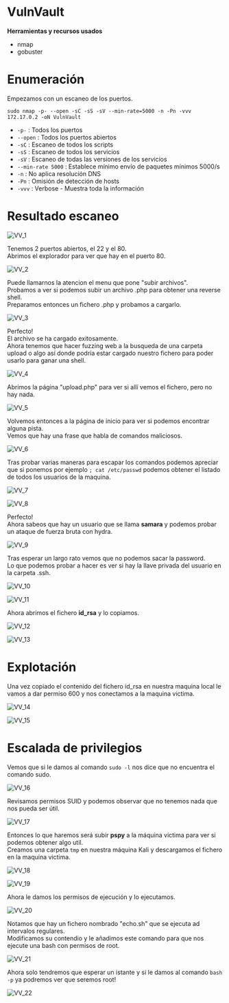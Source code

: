 # VulnVault
**Herramientas y recursos usados**  
- nmap 
- gobuster  


# Enumeración

Empezamos con un escaneo de los puertos.

`sudo nmap -p- --open -sC -sS -sV --min-rate=5000 -n -Pn -vvv 172.17.0.2 -oN VulnVault`  

- `-p-` : Todos los puertos
- `--open` : Todos los puertos abiertos
- `-sC` : Escaneo de todos los scripts
- `-sS` : Escaneo de todos los servicios
- `-sV` : Escaneo de todas las versiones de los servicios
- `--min-rate 5000` : Establece mínimo envío de paquetes mínimos 5000/s
- `-n` : No aplica resolución DNS
- `-Pn` : Omisión de detección de hosts
- `-vvv` : Verbose - Muestra toda la información

# Resultado escaneo  
![VV_1](https://github.com/giustiand/DockerLabs-Writeups/blob/main/F%C3%A1cil/images/vulnvault/VV_1.jpg)  

Tenemos 2 puertos abiertos, el 22 y el 80.   
Abrimos el explorador para ver que hay en el puerto 80. 

![VV_2](https://github.com/giustiand/DockerLabs-Writeups/blob/main/F%C3%A1cil/images/vulnvault/VV_2.jpg)  

Puede llamarnos la atencion el menu que pone "subir archivos".   
Probamos a ver si podemos subir un archivo .php para obtener una reverse shell.   
Preparamos entonces un fichero .php y probamos a cargarlo.  

![VV_3](https://github.com/giustiand/DockerLabs-Writeups/blob/main/F%C3%A1cil/images/vulnvault/VV_3.jpg)   

Perfecto!  
El archivo se ha cargado exitosamente.   
Ahora tenemos que hacer fuzzing web a la busqueda de una carpeta upload o algo así donde podría estar cargado nuestro fichero para poder usarlo para ganar una shell.   

![VV_4](https://github.com/giustiand/DockerLabs-Writeups/blob/main/F%C3%A1cil/images/vulnvault/VV_4.jpg)     

Abrimos la página "upload.php" para ver si allí vemos el fichero, pero no hay nada.   

![VV_5](https://github.com/giustiand/DockerLabs-Writeups/blob/main/F%C3%A1cil/images/vulnvault/VV_5.jpg)    

Volvemos entonces a la página de inicio para ver si podemos encontrar alguna pista.  
Vemos que hay una frase que habla de comandos maliciosos.  

![VV_6](https://github.com/giustiand/DockerLabs-Writeups/blob/main/F%C3%A1cil/images/vulnvault/VV_6.jpg)     

Tras probar varias maneras para escapar los comandos podemos apreciar que si ponemos por ejemplo `; cat /etc/passwd` podemos obtener el listado de todos los usuarios de la maquina.  

![VV_7](https://github.com/giustiand/DockerLabs-Writeups/blob/main/F%C3%A1cil/images/vulnvault/VV_7.jpg)    

![VV_8](https://github.com/giustiand/DockerLabs-Writeups/blob/main/F%C3%A1cil/images/vulnvault/VV_8.jpg)   

Perfecto!  
Ahora sabeos que hay un usuario que se llama **samara** y podemos probar un ataque de fuerza bruta con hydra.  

![VV_9](https://github.com/giustiand/DockerLabs-Writeups/blob/main/F%C3%A1cil/images/vulnvault/VV_9.jpg)     

Tras esperar un largo rato vemos que no podemos sacar la password.  
Lo que podemos probar a hacer es ver si hay la llave privada del usuario en la carpeta .ssh.  

![VV_10](https://github.com/giustiand/DockerLabs-Writeups/blob/main/F%C3%A1cil/images/vulnvault/VV_10.jpg)      

![VV_11](https://github.com/giustiand/DockerLabs-Writeups/blob/main/F%C3%A1cil/images/vulnvault/VV_11.jpg)    

Ahora abrimos el fichero **id_rsa** y lo copiamos.  

![VV_12](https://github.com/giustiand/DockerLabs-Writeups/blob/main/F%C3%A1cil/images/vulnvault/VV_12.jpg)     

![VV_13](https://github.com/giustiand/DockerLabs-Writeups/blob/main/F%C3%A1cil/images/vulnvault/VV_13.jpg)      

# Explotación  

Una vez copiado el contenido del fichero id_rsa en nuestra maquina local le vamos a dar permiso 600 y nos conectamos a la maquina victima.  

![VV_14](https://github.com/giustiand/DockerLabs-Writeups/blob/main/F%C3%A1cil/images/vulnvault/VV_14.jpg)      

![VV_15](https://github.com/giustiand/DockerLabs-Writeups/blob/main/F%C3%A1cil/images/vulnvault/VV_15.jpg)    

# Escalada de privilegios    

Vemos que si le damos al comando `sudo -l` nos dice que no encuentra el comando sudo.  

![VV_16](https://github.com/giustiand/DockerLabs-Writeups/blob/main/F%C3%A1cil/images/vulnvault/VV_16.jpg)   

Revisamos permisos SUID  y podemos observar que no tenemos nada que nos pueda ser útil.  

![VV_17](https://github.com/giustiand/DockerLabs-Writeups/blob/main/F%C3%A1cil/images/vulnvault/VV_17.jpg)     

Entonces lo que haremos será subir **pspy** a la máquina victima para ver si podemos obtener algo util.  
Creamos una carpeta `tmp` en nuestra máquina Kali y descargamos el fichero en la maquina victima.  

![VV_18](https://github.com/giustiand/DockerLabs-Writeups/blob/main/F%C3%A1cil/images/vulnvault/VV_18.jpg)    

![VV_19](https://github.com/giustiand/DockerLabs-Writeups/blob/main/F%C3%A1cil/images/vulnvault/VV_19.jpg)  

Ahora le damos los permisos de ejecución y lo ejecutamos.  

![VV_20](https://github.com/giustiand/DockerLabs-Writeups/blob/main/F%C3%A1cil/images/vulnvault/VV_20.jpg)   

Notamos que hay un fichero nombrado "echo.sh" que se ejecuta ad intervalos regulares.  
Modificamos su contendio y le añadimos este comando para que nos ejecute una bash con permisos de root.  

![VV_21](https://github.com/giustiand/DockerLabs-Writeups/blob/main/F%C3%A1cil/images/vulnvault/VV_21.jpg)     

Ahora solo tendremos que esperar un istante y si le damos al comando `bash -p` ya podremos ver que seremos root!  

![VV_22](https://github.com/giustiand/DockerLabs-Writeups/blob/main/F%C3%A1cil/images/vulnvault/VV_22.jpg)      













































